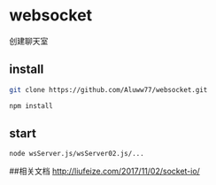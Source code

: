 # websocket
创建聊天室

## install
```bash
git clone https://github.com/Aluww77/websocket.git

npm install
```
## start
```
node wsServer.js/wsServer02.js/...
```

##相关文档
http://liufeize.com/2017/11/02/socket-io/
